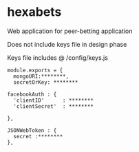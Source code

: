 # hexabets
Web application for peer-betting application


Does not include keys file in design phase

Keys file includes @ /config/keys.js

    module.exports = {
      mongoURI:********,
      secretOrKey: ********

    facebookAuth : {
      'clientID'      : ********
      'clientSecret'  : ********

    },
    
    JSONWebToken : {
      secret :********
    },
